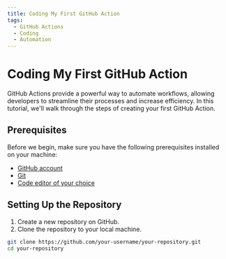 ```yaml
---
title: Coding My First GitHub Action
tags:
  - GitHub Actions
  - Coding
  - Automation
---
```


# Coding My First GitHub Action

GitHub Actions provide a powerful way to automate workflows, allowing developers to streamline their processes and increase efficiency. In this tutorial, we'll walk through the steps of creating your first GitHub Action.

## Prerequisites

Before we begin, make sure you have the following prerequisites installed on your machine:

- [GitHub account](https://github.com/)
- [Git](https://git-scm.com/)
- [Code editor of your choice](#)

## Setting Up the Repository

1. Create a new repository on GitHub.
2. Clone the repository to your local machine.

```bash
git clone https://github.com/your-username/your-repository.git
cd your-repository
```